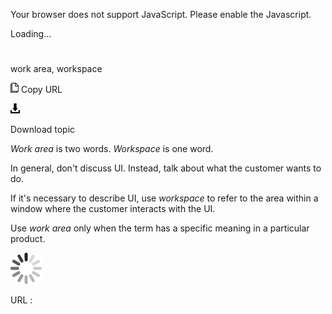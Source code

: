 Your browser does not support JavaScript. Please enable the Javascript.

Loading...

# 

work area, workspace

![Copy URL](work-area-workspace_files/Copy.png)
Copy URL

![Download](work-area-workspace_files/Download.png)

Download topic

*Work area* is two words. *Workspace* is one word.

In general, don't discuss UI. Instead, talk about what the customer wants to do.

If it's necessary to describe UI, use *workspace* to refer to the area within a window where the customer interacts with the UI.

Use *work area* only when the term has a specific meaning in a particular product. 

![In progress](work-area-workspace_files/activity-large.gif)

URL :
